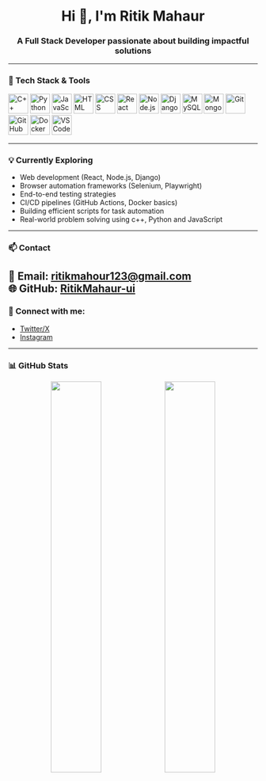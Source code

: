 <h1 align="center">Hi 👋, I'm Ritik Mahaur</h1>
<h3 align="center">A Full Stack Developer passionate about building impactful solutions</h3>


---

### 🔧 Tech Stack & Tools

<p align="left">
  <a href="#"><img src="https://cdn.jsdelivr.net/gh/devicons/devicon/icons/cplusplus/cplusplus-original.svg" title="C++" alt="C++" width="40" height="40"/></a>
  <a href="#"><img src="https://cdn.jsdelivr.net/gh/devicons/devicon/icons/python/python-original.svg" title="Python" alt="Python" width="40" height="40"/></a>
  <a href="#"><img src="https://cdn.jsdelivr.net/gh/devicons/devicon/icons/javascript/javascript-original.svg" title="JavaScript" alt="JavaScript" width="40" height="40"/></a>
  <a href="#"><img src="https://cdn.jsdelivr.net/gh/devicons/devicon/icons/html5/html5-original.svg" title="HTML5" alt="HTML" width="40" height="40"/></a>
  <a href="#"><img src="https://cdn.jsdelivr.net/gh/devicons/devicon/icons/css3/css3-original.svg" title="CSS3" alt="CSS" width="40" height="40"/></a>
  <a href="#"><img src="https://cdn.jsdelivr.net/gh/devicons/devicon/icons/react/react-original.svg" title="React" alt="React" width="40" height="40"/></a>
  <a href="#"><img src="https://cdn.jsdelivr.net/gh/devicons/devicon/icons/nodejs/nodejs-original.svg" title="Node.js" alt="Node.js" width="40" height="40"/></a>
  <a href="#"><img src="https://cdn.jsdelivr.net/gh/devicons/devicon/icons/django/django-plain.svg" title="Django" alt="Django" width="40" height="40"/></a>
  <a href="#"><img src="https://cdn.jsdelivr.net/gh/devicons/devicon/icons/mysql/mysql-original.svg" title="MySQL" alt="MySQL" width="40" height="40"/></a>
  <a href="#"><img src="https://cdn.jsdelivr.net/gh/devicons/devicon/icons/mongodb/mongodb-original.svg" title="MongoDB" alt="MongoDB" width="40" height="40"/></a>
  <a href="#"><img src="https://cdn.jsdelivr.net/gh/devicons/devicon/icons/git/git-original.svg" title="Git" alt="Git" width="40" height="40"/></a>
  <a href="#"><img src="https://cdn.jsdelivr.net/gh/devicons/devicon/icons/github/github-original.svg" title="GitHub" alt="GitHub" width="40" height="40"/></a>
  <a href="#"><img src="https://cdn.jsdelivr.net/gh/devicons/devicon/icons/docker/docker-original.svg" title="Docker" alt="Docker" width="40" height="40"/></a>
  <a href="#"><img src="https://cdn.jsdelivr.net/gh/devicons/devicon/icons/vscode/vscode-original.svg" title="VS Code" alt="VS Code" width="40" height="40"/></a>
  
</p>

---

### 💡 Currently Exploring

- Web development (React, Node.js, Django)
- Browser automation frameworks (Selenium, Playwright)
- End-to-end testing strategies
- CI/CD pipelines (GitHub Actions, Docker basics)
- Building efficient scripts for task automation
- Real-world problem solving using c++, Python and JavaScript

---

### 📫 Contact

📧 Email: **ritikmahour123@gmail.com**  
🌐 GitHub: [**RitikMahaur-ui**](https://github.com/RitikMahaur-ui/RitikMahaur-ui/edit/main/README.md)
---

### 🔗 Connect with me:
- [Twitter/X](https://x.com/mahour_ritik)
- [Instagram](https://instagram.com/mahour.ritik)

---

### 📊 GitHub Stats

<p align="center">
  <img src="https://github-readme-stats.vercel.app/api?username=RitikMahaur-ui&show_icons=true&theme=radical" width="45%"/>
  <img src="https://github-readme-streak-stats.herokuapp.com/?user=RitikMahaur-ui&theme=radical" width="45%"/>
</p>


